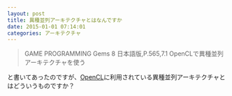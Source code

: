 ```yaml
---
layout: post
title: 異種並列アーキテクチャとはなんですか
date: 2015-01-01 07:14:01
categories: アーキテクチャ
---
```

<blockquote>
  <p>GAME PROGRAMMING Gems 8 日本語版,P.565,7.1 OpenCLで異種並列アーキテクチャを使う</p>
</blockquote>

<p>と書いてあったのですが、<a href="https://www.khronos.org/opencl/" rel="nofollow">OpenCL</a>に利用されている異種並列アーキテクチャとはどういうものですか？</p>
